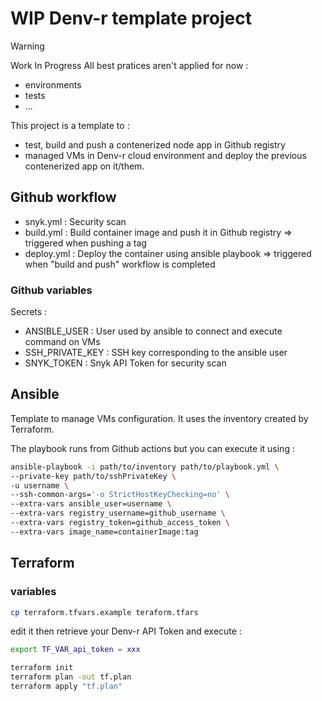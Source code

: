 # WIP Denv-r template project

> [!WARNING]
> Work In Progress
> All best pratices aren't applied for now :
> - environments
> - tests
> - ...

This project is a template to :

- test, build and push a contenerized node app in Github registry
- managed VMs in Denv-r cloud environment and deploy the previous contenerized app on it/them.

## Github workflow

- snyk.yml : Security scan
- build.yml : Build container image and push it in Github registry => triggered when pushing a tag
- deploy.yml : Deploy the container using ansible playbook => triggered when "build and push" workflow is completed

### Github variables
Secrets :
- ANSIBLE_USER : User used by ansible to connect and execute command on VMs
- SSH_PRIVATE_KEY : SSH key corresponding to the ansible user
- SNYK_TOKEN : Snyk API Token for security scan

## Ansible

Template to manage VMs configuration. It uses the inventory created by Terraform.

The playbook runs from Github actions but you can execute it using :
```bash
ansible-playbook -i path/to/inventory path/to/playbook.yml \
--private-key path/to/sshPrivateKey \
-u username \
--ssh-common-args='-o StrictHostKeyChecking=no' \
--extra-vars ansible_user=username \
--extra-vars registry_username=github_username \
--extra-vars registry_token=github_access_token \
--extra-vars image_name=containerImage:tag
```

## Terraform

### variables

```bash
cp terraform.tfvars.example teraform.tfars
```

edit it then retrieve your Denv-r API Token and execute :

```bash
export TF_VAR_api_token = xxx

terraform init
terraform plan -out tf.plan
terraform apply "tf.plan"
```
